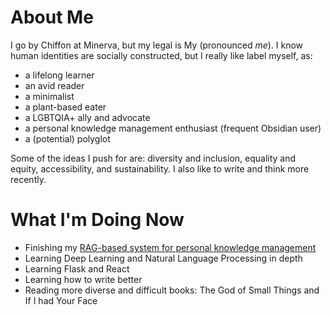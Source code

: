 # About Me

I go by Chiffon at Minerva, but my legal is My (pronounced *me*). I know human identities are socially constructed, but I really like label myself, as:
- a lifelong learner
- an avid reader
- a minimalist
- a plant-based eater
- a LGBTQIA+ ally and advocate
- a personal knowledge management enthusiast (frequent Obsidian user)
- a (potential) polyglot

Some of the ideas I push for are: diversity and inclusion, equality and equity, accessibility, and sustainability. I also like to write and think more recently.

# What I'm Doing Now
- Finishing my [RAG-based system for personal knowledge management](https://github.com/chiffonng/knowledge-rag)
- Learning Deep Learning and Natural Language Processing in depth
- Learning Flask and React
- Learning how to write better
- Reading more diverse and difficult books: The God of Small Things and If I had Your Face